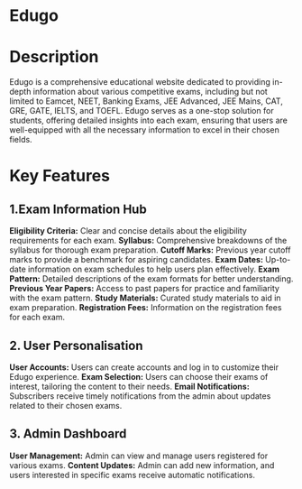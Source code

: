 # Edugo

# Description 

Edugo is a comprehensive educational website dedicated to providing in-depth information about various competitive exams, including but not limited to Eamcet, NEET, Banking Exams, JEE Advanced, JEE Mains, CAT, GRE, GATE, IELTS, and TOEFL. Edugo serves as a one-stop solution for students, offering detailed insights into each exam, ensuring that users are well-equipped with all the necessary information to excel in their chosen fields.

# Key Features

## 1.Exam Information Hub 
**Eligibility Criteria:** Clear and concise details about the eligibility requirements for each exam.
**Syllabus:** Comprehensive breakdowns of the syllabus for thorough exam preparation.
**Cutoff Marks:** Previous year cutoff marks to provide a benchmark for aspiring candidates.
**Exam Dates:** Up-to-date information on exam schedules to help users plan effectively.
**Exam Pattern:** Detailed descriptions of the exam formats for better understanding.
**Previous Year Papers:** Access to past papers for practice and familiarity with the exam pattern.
**Study Materials:** Curated study materials to aid in exam preparation.
**Registration Fees:** Information on the registration fees for each exam.

## 2. User Personalisation 
**User Accounts:** Users can create accounts and log in to customize their Edugo experience.
**Exam Selection:** Users can choose their exams of interest, tailoring the content to their needs.
**Email Notifications:** Subscribers receive timely notifications from the admin about updates related to their chosen exams.

## 3. Admin Dashboard
**User Management:** Admin can view and manage users registered for various exams.
**Content Updates:** Admin can add new information, and users interested in specific exams receive automatic notifications.
